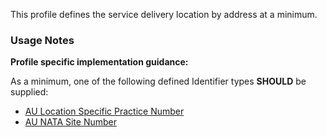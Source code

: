 This profile defines the service delivery location by address at a minimum.

### Usage Notes

**Profile specific implementation guidance:**

As a minimum, one of the following defined Identifier types **SHOULD** be supplied:

* [AU Location Specific Practice Number](https://hl7.org.au/fhir/4.1.0/StructureDefinition-au-locationspecificpracticenumber.html)
* [AU NATA Site Number](https://hl7.org.au/fhir/4.1.0/StructureDefinition-au-natasitenumber.html)
